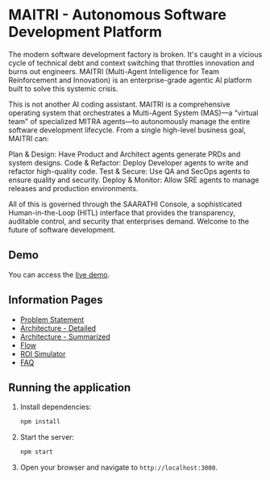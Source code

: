 # MAITRI - Autonomous Software Development Platform

The modern software development factory is broken. It's caught in a vicious cycle of technical debt and context switching that throttles innovation and burns out engineers. MAITRI (Multi-Agent Intelligence for Team Reinforcement and Innovation) is an enterprise-grade agentic AI platform built to solve this systemic crisis.

This is not another AI coding assistant. MAITRI is a comprehensive operating system that orchestrates a Multi-Agent System (MAS)—a "virtual team" of specialized MITRA agents—to autonomously manage the entire software development lifecycle. From a single high-level business goal, MAITRI can:

Plan & Design: Have Product and Architect agents generate PRDs and system designs.
Code & Refactor: Deploy Developer agents to write and refactor high-quality code.
Test & Secure: Use QA and SecOps agents to ensure quality and security.
Deploy & Monitor: Allow SRE agents to manage releases and production environments.

All of this is governed through the SAARATHI Console, a sophisticated Human-in-the-Loop (HITL) interface that provides the transparency, auditable control, and security that enterprises demand. Welcome to the future of software development.

## Demo

You can access the [live demo](https://sudhir-dharan.github.io/MAITRI/).


## Information Pages

*   [Problem Statement](https://sudhir-dharan.github.io/MAITRI/info/problem.html)
*   [Architecture - Detailed](https://sudhir-dharan.github.io/MAITRI/info/architecture.html)
*   [Architecture - Summarized](https://sudhir-dharan.github.io/MAITRI/info/content_arch.html)
*   [Flow](https://sudhir-dharan.github.io/MAITRI/info/MAITRI-flow.html)
*   [ROI Simulator](https://sudhir-dharan.github.io/MAITRI/info/ROI.html)
*   [FAQ](https://sudhir-dharan.github.io/MAITRI/info/faq.html)

## Running the application

1.  Install dependencies:
    ```bash
    npm install
    ```

2.  Start the server:
    ```bash
    npm start
    ```

3.  Open your browser and navigate to `http://localhost:3000`.